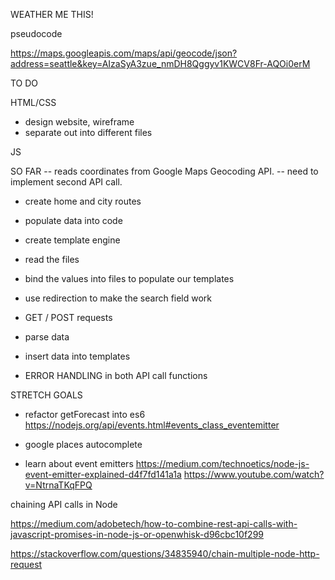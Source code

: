 WEATHER ME THIS!


pseudocode


https://maps.googleapis.com/maps/api/geocode/json?address=seattle&key=AIzaSyA3zue_nmDH8Qggyv1KWCV8Fr-AQOi0erM


TO DO

HTML/CSS
- design website, wireframe
- separate out into different files

JS

SO FAR -- reads coordinates from Google Maps Geocoding API.
-- need to implement second API call.

- create home and city routes
- populate data into code

- create template engine
- read the files
- bind the values into files to populate our templates

- use redirection to make the search field work
- GET / POST requests


- parse data
- insert data into templates

- ERROR HANDLING in both API call functions

STRETCH GOALS

- refactor getForecast into es6
https://nodejs.org/api/events.html#events_class_eventemitter
- google places autocomplete

- learn about event emitters
https://medium.com/technoetics/node-js-event-emitter-explained-d4f7fd141a1a
https://www.youtube.com/watch?v=NtrnaTKqFPQ



chaining API calls in Node

https://medium.com/adobetech/how-to-combine-rest-api-calls-with-javascript-promises-in-node-js-or-openwhisk-d96cbc10f299

https://stackoverflow.com/questions/34835940/chain-multiple-node-http-request